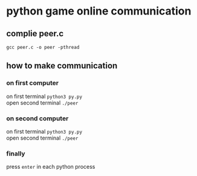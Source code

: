 # python game online communication

## complie peer.c
`
gcc peer.c -o peer -pthread
`
## how to make communication
### on first computer
on first terminal
`
python3 py.py
`
<br />
open second terminal
`
./peer
`

### on second computer
on first terminal
`
python3 py.py
`
<br />
open second terminal
`
./peer
`

### finally
press `enter` in each python process
